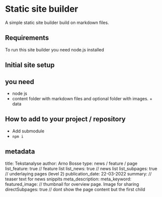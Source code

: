 # Static site builder
A simple static site builder build on markdown files.

## Requirements
To run this site builder you need node.js installed

## Initial site setup



## you need
* node js
* content folder with markdown files and optional folder with images. + data






## How to add to your project / repository

* Add submodule
* `npm i`


## metadata
title: Tekstanalyse
author: Arno Bosse
type: news / feature / page
list_feature: true // feature list
list_news: true // news list
list_subpages: true // underlaying pages (level 2)
publication_date: 22-03-2022
summary: // teaser text for news snippits
meta_description:
meta_keyword:
featured_image: // thumbnail for overview page. Image for sharing
directSubpages: true // dont show the page content but the first child
